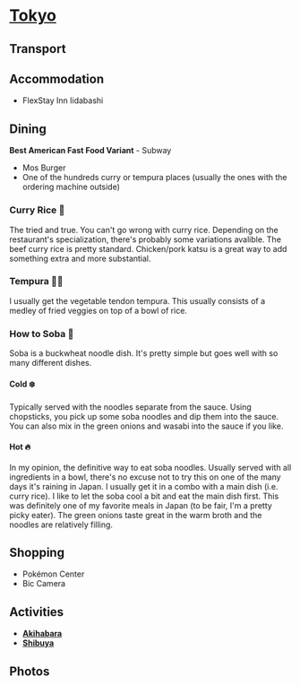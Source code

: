 # [Tokyo](http://en.wikipedia.org/wiki/Tokyo)

## Transport

## Accommodation

* FlexStay Inn Iidabashi

## Dining

**Best American Fast Food Variant** - Subway

* Mos Burger
* One of the hundreds curry or tempura places (usually the ones with the ordering machine outside)

### Curry Rice 🍛
The tried and true. You can't go wrong with curry rice. Depending on the restaurant's specialization, there's probably some variations avalible. The beef curry rice is pretty standard. Chicken/pork katsu is a great way to add something extra and more substantial.

### Tempura 🍤🥦 
I usually get the vegetable tendon tempura. This usually consists of a medley of fried veggies on top of a bowl of rice. 

### How to Soba 🍜
Soba is a buckwheat noodle dish. It's pretty simple but goes well with so many different dishes.

#### Cold ❄️
Typically served with the noodles separate from the sauce. Using chopsticks, you pick up some soba noodles and dip them into the sauce. You can also mix in the green onions and wasabi into the sauce if you like.

#### Hot 🔥
In my opinion, the definitive way to eat soba noodles. Usually served with all ingredients in a bowl, there's no excuse not to try this on one of the many days it's raining in Japan. I usually get it in a combo with a main dish (i.e. curry rice). I like to let the soba cool a bit and eat the main dish first. This was definitely one of my favorite meals in Japan (to be fair, I'm a pretty picky eater). The green onions taste great in the warm broth and the noodles are relatively filling.

## Shopping

* Pokémon Center
* Bic Camera

## Activities

* __[Akihabara](http://en.wikipedia.org/wiki/Akihabara)__
* __[Shibuya](http://en.wikipedia.org/wiki/Shibuya)__

## Photos
